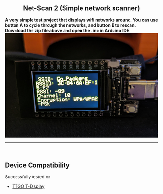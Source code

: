 
<br>

<div align="center">
  
  ## Net-Scan 2 (Simple network scanner)

</div>

<b>A very simple test project that displays wifi networks around. You can use button A to cycle through the networks, and button B to rescan.</b>
<br>
<b>Download the zip file above and open the .ino in Arduino IDE.</b>
![netscan1](images/netscan1.jpg)

<hr>
<br>
  
  ## Device Compatibility

Successfully tested on
- [TTGO T-Display](https://www.aliexpress.us/item/3256805784238887.html?spm=a2g0o.order_list.order_list_main.17.1ecc1802gBNP2R&gatewayAdapt=glo2usa)
